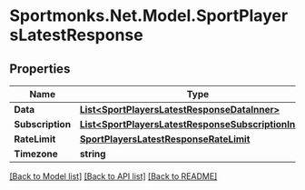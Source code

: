 # Sportmonks.Net.Model.SportPlayersLatestResponse

## Properties

Name | Type | Description | Notes
------------ | ------------- | ------------- | -------------
**Data** | [**List&lt;SportPlayersLatestResponseDataInner&gt;**](SportPlayersLatestResponseDataInner.md) |  | [optional] 
**Subscription** | [**List&lt;SportPlayersLatestResponseSubscriptionInner&gt;**](SportPlayersLatestResponseSubscriptionInner.md) |  | [optional] 
**RateLimit** | [**SportPlayersLatestResponseRateLimit**](SportPlayersLatestResponseRateLimit.md) |  | [optional] 
**Timezone** | **string** |  | [optional] 

[[Back to Model list]](../README.md#documentation-for-models) [[Back to API list]](../README.md#documentation-for-api-endpoints) [[Back to README]](../README.md)

